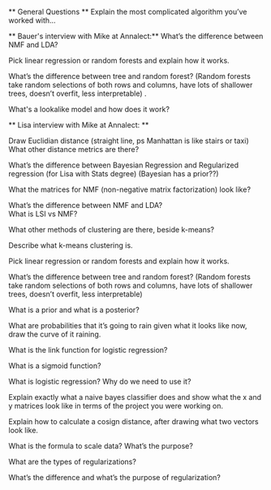 ** General Questions ** 
Explain the most complicated algorithm you’ve worked with…

** Bauer's interview with Mike at Annalect:** 
What’s the difference between NMF and LDA?  

Pick linear regression or random forests and explain how it works.  

What’s the difference between tree and random forest? (Random forests take random selections of both rows and columns, have lots of shallower trees, doesn’t overfit, less interpretable) .  

What's a lookalike model and how does it work?   


** Lisa interview with Mike at Annalect: **  

Draw Euclidian distance (straight line, ps Manhattan is like stairs or taxi)  
What other distance metrics are there?  

What’s the difference between Bayesian Regression and Regularized regression (for Lisa with Stats degree) (Bayesian has a prior??)  

What the matrices for NMF (non-negative matrix factorization) look like?  

What’s the difference between NMF and LDA?  
What is LSI vs NMF?  

What other methods of clustering are there, beside k-means?  

Describe what k-means clustering is.  

Pick linear regression or random forests and explain how it works.  

What’s the difference between tree and random forest? (Random forests take random selections of both rows and columns, have lots of shallower trees, doesn’t overfit, less interpretable)   

What is a prior and what is a posterior?  

What are probabilities that it’s going to rain given what it looks like now, draw the curve of it raining.  

What is the link function for logistic regression?  

What is a sigmoid function?  

What is logistic regression? Why do we need to use it?  

Explain exactly what a naive bayes classifier does and show what the x and y matrices look like in terms of the project you were working on.  

Explain how to calculate a cosign distance, after drawing what two vectors look like.  

What is the formula to scale data? What’s the purpose?  

What are the types of regularizations?  

What’s the difference and what’s the purpose of regularization?  

